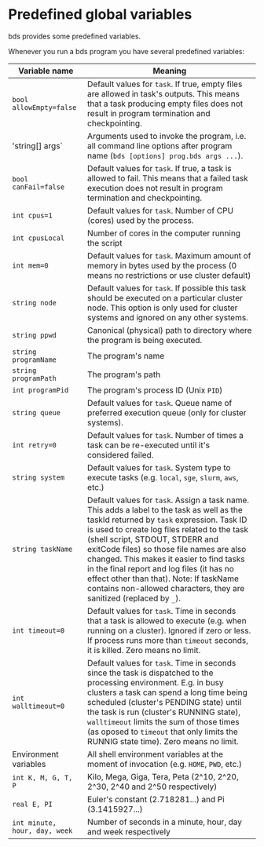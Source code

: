 # Predefined global variables 
bds provides some predefined variables.
                
Whenever you run a bds program you have several predefined variables:
                     
Variable name                        | Meaning  
-------------------------------------|---------------------------------------------------------------------------------------------------------------------------------
`bool allowEmpty=false`              | Default values for `task`. If true, empty files are allowed in task's outputs. This means that a task producing empty files does not result in program termination and checkpointing.
'string[] args`                      | Arguments used to invoke the program, i.e. all command line options after program name (`bds [options] prog.bds args ...`).   
`bool canFail=false`                 | Default values for `task`. If true, a task is allowed to fail. This means that a failed task execution does not result in program termination and checkpointing.
`int cpus=1`                         | Default values for `task`. Number of CPU (cores) used by the process.
`int cpusLocal`                      | Number of cores in the computer running the script   
`int mem=0`                          | Default values for `task`. Maximum amount of memory in bytes used by the process (0 means no restrictions or use cluster default)
`string node`                        | Default values for `task`. If possible this task should be executed on a particular cluster node. This option is only used for cluster systems and ignored on any other systems.
`string ppwd`                        | Canonical (physical) path to directory where the program is being executed.   
`string programName`                 | The program's name   
`string programPath`                 | The program's path   
`int programPid`                     | The program's process ID (Unix `PID`)   
`string queue`                       | Default values for `task`. Queue name of preferred execution queue (only for cluster systems).
`int retry=0`                        | Default values for `task`. Number of times a task can be re-executed until it's considered failed.
`string system`                      | Default values for `task`. System type to execute tasks (e.g. `local`, `sge`, `slurm`, `aws`, etc.)
`string taskName`                    | Default values for `task`. Assign a task name. This adds a label to the task as well as the taskId returned by `task` expression. Task ID is used to create log files related to the task (shell script, STDOUT, STDERR and exitCode files) so those file names are also changed. This makes it easier to find tasks in the final report and log files (it has no effect other than that). Note: If taskName contains non-allowed characters, they are sanitized (replaced by `_`).
`int timeout=0`                      | Default values for `task`. Time in seconds that a task is allowed to execute (e.g. when running on a cluster). Ignored if zero or less. If process runs more than `timeout` seconds, it is killed. Zero means no limit.
`int walltimeout=0`                  | Default values for `task`. Time in seconds since the task is dispatched to the processing environment. E.g. in busy clusters a task can spend a long time being scheduled (cluster's PENDING state) until the task is run (cluster's RUNNING state), `walltimeout` limits the sum of those times (as oposed to `timeout` that only limits the RUNNIG state time). Zero means no limit.
Environment variables                | All shell environment variables at the moment of invocation (e.g. `HOME`, `PWD`, etc.)  
`int K, M, G, T, P`                  | Kilo, Mega, Giga, Tera, Peta (2^10, 2^20, 2^30, 2^40 and 2^50 respectively)  
`real E, PI`                         | Euler's constant (2.718281...) and Pi (3.1415927...)   
`int minute, hour, day, week`        | Number of seconds in a minute, hour, day and week respectively  
